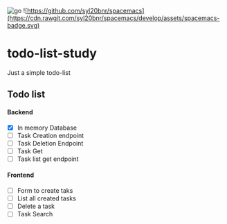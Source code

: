 ![go](https://github.com/araujorafael/todo-list-study/workflows/Go/badge.svg?branch=master)
![https://github.com/syl20bnr/spacemacs](https://cdn.rawgit.com/syl20bnr/spacemacs/develop/assets/spacemacs-badge.svg)

# todo-list-study

Just a simple todo-list

## Todo list

#### Backend

- [x] In memory Database 
- [ ] Task Creation endpoint
- [ ] Task Deletion Endpoint
- [ ] Task Get
- [ ] Task list get endpoint 

#### Frontend

- [ ] Form to create taks
- [ ] List all created tasks
- [ ] Delete a task
- [ ] Task Search
